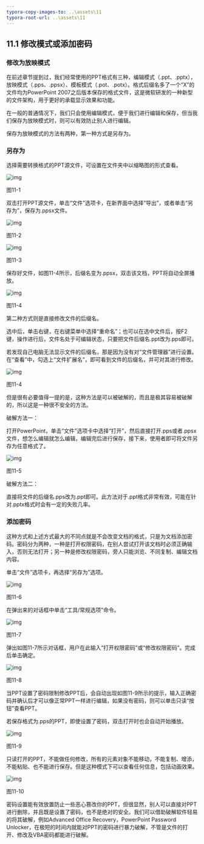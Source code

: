 ```yaml
---
typora-copy-images-to: ..\assets\11
typora-root-url: ..\assets\11
---
```


## **11.1**  **修改模式或添加密码**

### **修改为放映模式**

在前述章节提到过，我们经常使用的PPT格式有三种，编辑模式（.ppt、.pptx），放映模式（.pps、.ppsx）、模板模式（.pot、.potx）。格式后缀名多了一个“X”的文件均为PowerPoint 2007之后版本保存的格式文件，这是微软研发的一种新型的文件架构，用于更好的承载显示效果和功能。

在一般的普通情况下，我们只会使用编辑模式，便于我们进行编辑和保存，但当我们保存为放映模式时，则可以有效防止别人进行编辑。

保存为放映模式的方法有两种，第一种方式是另存为。

### **另存为**

选择需要转换格式的PPT源文件，可设置在文件夹中以缩略图的形式查看。

![img](/assets/11/image001.jpg)

图11-1

双击打开PPT源文件，单击“文件”选项卡，在新界面中选择“导出”，或者单击“另存为”，保存为.ppsx文件。

![img](/assets/11/image002.jpg)

图11-2

![img](/assets/11/image003.png)

图11-3

保存好文件，如图11-4所示，后缀名变为.ppsx，双击该文档，PPT将自动全屏播放。

![img](/assets/11/image004.jpg)

图11-4

第二种方式则是直接修改文件的后缀名。

选中后，单击右键，在右键菜单中选择“重命名”；也可以在选中文件后，按F2键，操作进行后，文件名处于可编辑状态，只要把文件后缀名.ppt改为.pps即可。

若发现自己电脑无法显示文件的后缀名，那是因为没有对“文件管理器”进行设置。在“查看”中，勾选上“文件扩展名”，即可看到文件的后缀名，并可对其进行修改。

![img](/assets/11/image005.jpg)

图11-4

但是很有必要值得一提的是，这种方法是可以被破解的，而且是极其容易被破解的，所以这是一种很不安全的方法。

破解方法一：

打开PowerPoint，单击“文件”选项卡中选择“打开”，然后直接打开.pps或者.ppsx文件，想怎么编辑就怎么编辑，编辑完后进行保存，接下来，使用者即可将文件另存为任意格式了。

![img](/assets/11/image006.jpg)

图11-5

破解方法二：

直接将文件的后缀名.pps改为.ppt即可。此方法对于.ppt格式非常有效，可能在针对.pptx格式时会有一定的失败几率。

### **添加密码**

这种方式和上述方式最大的不同点就是不会改变文档的格式，只是为文档添加密码。密码分为两种，一种是打开权限密码，在别人尝试打开该文档时必须正确输入，否则无法打开；另一种是修改权限密码，旁人只能浏览、不同复制、编辑文档内容。

单击“文件”选项卡，再选择“另存为”选项。

![img](/assets/11/image007.jpg)

图11-6

在弹出来的对话框中单击“工具/常规选项”命令。

 

![img](/assets/11/image008.jpg)

图11-7

弹出如图11-7所示对话框，用户在此输入“打开权限密码”或“修改权限密码”。完成后单击确定。

![img](/assets/11/image009.jpg)

图11-8

当PPT设置了密码限制修改PPT后，会自动出现如图11-9所示的提示，输入正确密码并确认后才可以像正常PPT一样进行编辑，如果没有密码，则可以单击只读“按钮”查看PPT。

若保存格式为.pps的PPT，即使设置了密码，双击打开时也会自动开始播放。

![img](/assets/11/image010.jpg)

图11-9

只读打开的PPT，不能做任何修改，所有的元素对象不能移动，不能复制、增添，不能粘贴、也不能进行保存。但是这种模式下可以查看任何信息，包括动画效果。

![img](/assets/11/image011.jpg)

图11-10

密码设置能有效放置防止一些恶心篡改你的PPT，但很显然，别人可以直接对PPT进行删除，并且既是设置了密码，也不是绝对的安全。我们可以借助破解软件轻易的将其破解，例如Advanced Office Recovery，PowerPoint Password Unlocker，在极短的时间内就能对PPT的密码进行暴力破解，不管是文件的打开、修改及VBA密码都能进行破解。